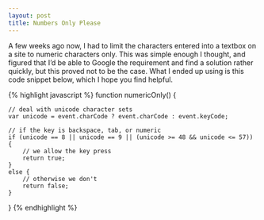```yaml
---
layout: post
title: Numbers Only Please
---
```


A few weeks ago now, I had to limit the characters entered into a textbox on a site to numeric characters only. This was simple enough I thought, and figured that I’d be able to Google the requirement and find a solution rather quickly, but this proved not to be the case. What I ended up using is this code snippet below, which I hope you find helpful.

{% highlight javascript %}
function numericOnly() {
 
    // deal with unicode character sets
    var unicode = event.charCode ? event.charCode : event.keyCode;
 
    // if the key is backspace, tab, or numeric
    if (unicode == 8 || unicode == 9 || (unicode >= 48 && unicode <= 57)) {
        // we allow the key press
        return true;
    }
    else {
        // otherwise we don't
        return false;
    }
}
{% endhighlight %}